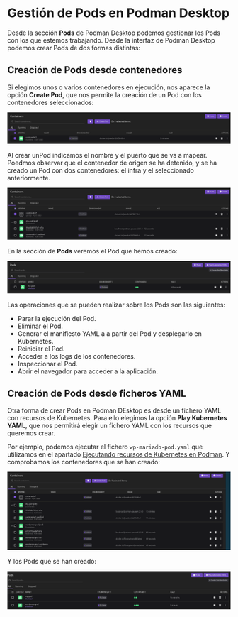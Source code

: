 # Gestión de Pods en Podman Desktop

Desde la sección **Pods** de Podman Desktop podemos gestionar los Pods con los que estemos trabajando. Desde la interfaz de Podman Desktop podemos crear Pods de dos formas distintas:

## Creación de Pods desde contenedores

Si elegimos unos o varios contenedores en ejecución, nos aparece la opción **Create Pod**, que nos permite la creación de un Pod con los contenedores seleccionados:

![desktop](img/desktop8.png)

Al crear unPod indicamos el nombre y el puerto que se va a mapear. Poedmos observar que el contenedor de origen se ha detenido, y se ha creado un Pod con dos contenedores: el infra y el seleccionado anteriormente.

![desktop](img/desktop9.png)

En la sección de **Pods** veremos el Pod que hemos creado:

![desktop](img/desktop10.png)

Las operaciones que se pueden realizar sobre los Pods son las siguientes:

* Parar la ejecución del Pod.
* Eliminar el Pod.
* Generar el manifiesto YAML a a partir del Pod y desplegarlo en Kubernetes.
* Reiniciar el Pod.
* Acceder a los logs de los contenedores.
* Inspeccionar el Pod.
* Abrir el navegador para acceder a la aplicación.

## Creación de Pods desde ficheros YAML

Otra forma de crear Pods en Podman DEsktop es desde un fichero YAML con recursos de Kubernetes.
Para ello elegimos la opción **Play Kubernetes YAML**, que nos permitirá elegir un fichero YAML con los recursos que queremos crear.

Por ejemplo, podemos ejecutar el fichero `wp-mariadb-pod.yaml` que utilizamos en el apartado [Ejecutando recursos de Kubernetes en Podman](contenido/modulo5/kubernetes2.md). Y comprobamos los contenedores que se han creado:

![desktop](img/desktop11.png)

Y los Pods que se han creado:

![desktop](img/desktop12.png)
